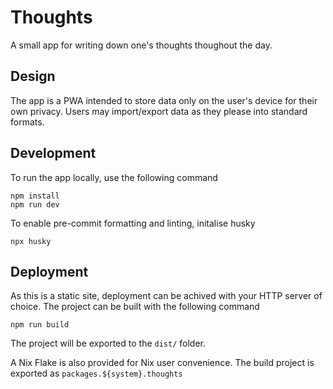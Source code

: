 # Thoughts

A small app for writing down one's thoughts thoughout the day.

## Design

The app is a PWA intended to store data only on the user's device for their own privacy. Users may import/export data as they please into standard formats.

## Development

To run the app locally, use the following command

```shell
npm install
npm run dev
```

To enable pre-commit formatting and linting, initalise husky

```shell
npx husky
```

## Deployment

As this is a static site, deployment can be achived with your HTTP server of choice. The project can be built with the following command

```shell
npm run build
```

The project will be exported to the `dist/` folder.

A Nix Flake is also provided for Nix user convenience. The build project is exported as `packages.${system}.thoughts`
